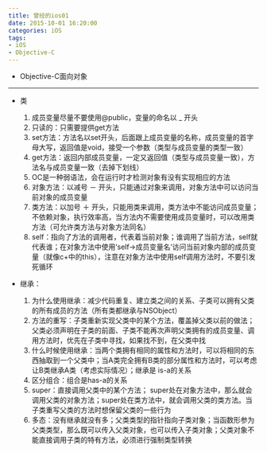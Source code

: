 ```yaml
---
title: 曾经的ios01
date: 2015-10-01 16:20:00
categories: iOS
tags: 
- iOS
- Objective-C 
---
```


- Objective-C面向对象
---
<!-- more -->
- 类
  1. 成员变量尽量不要使用@public，变量的命名以 _ 开头
  2. 只读的：只需要提供get方法
  3. set方法：方法名以set开头，后面跟上成员变量的名称，成员变量的首字母大写，返回值是void，接受一个参数（类型与成员变量的类型一致）
  4. get方法：返回内部成员变量，一定又返回值（类型与成员变量一致），方法名与成员变量一致（去掉下划线）
  5. OC是一种弱语法，会在运行时才检测对象有没有实现相应的方法
  6. 对象方法：以减号 － 开头，只能通过对象来调用，对象方法中可以访问当前对象的成员变量
  7. 类方法：以加号 ＋ 开头，只能用类来调用，类方法中不能访问成员变量；不依赖对象，执行效率高，当方法内不需要使用成员变量时，可以改用类方法（可允许类方法与对象方法同名）
  8. self：指向了方法的调用者，代表着当前对象；谁调用了当前方法，self就代表谁；在对象方法中使用‘self->成员变量名’访问当前对象内部的成员变量（就像c+中的this），注意在对象方法中使用self调用方法时，不要引发死循环

- 继承：
  1.  为什么使用继承：减少代码重复、建立类之间的关系、子类可以拥有父类的所有成员的方法（所有类都继承与NSObject）
  2. 方法的重写：子类重新实现父类中的某个方法，覆盖掉父类以前的做法；父类必须声明在子类的前面、子类不能再次声明父类拥有的成员变量、调用方法时，优先在子类中寻找，如果找不到，在父类中找
  3. 什么时候使用继承：当两个类拥有相同的属性和方法时，可以将相同的东西抽取到一个父类中；当A类完全拥有B类的部分属性和方法时，可以考虑让B类继承A类（考虑实际情况）；继承是 is-a的关系
  4. 区分组合：组合是has-a的关系
  5.  super：直接调用父类中的某个方法；
super处在对象方法中，那么就会调用父类的对象方法；super处在类方法中，就会调用父类的类方法。当子类重写父类的方法时想保留父类的一些行为
  6.  多态：没有继承就没有多；父类类型的指针指向子类对象；当函数形参为父类类型，那么既可以传入父类对象，也可以传入子类对象；父类对象不能直接调用子类的特有方法，必须进行强制类型转换